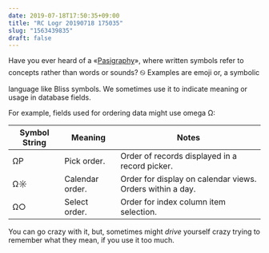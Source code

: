 ```yaml
---
date: 2019-07-18T17:50:35+09:00
title: "RC Logr 20190718 175035"
slug: "1563439835"
draft: false
---
```


Have you ever heard of a «[Pasigraphy](https://en.wikipedia.org/wiki/Pasigraphy)», where written symbols refer to concepts rather than words or sounds? ࿊ Examples are emoji or, a symbolic language like Bliss symbols. We sometimes use it to indicate meaning or usage in database fields. 

For example, fields used for ordering data might use omega Ω:

| Symbol String | Meaning | Notes |
| ------------- | ------- | ----- |
| ΩP | Pick order. | Order of records displayed in a record picker. |
| Ω☼ | Calendar order. | Order for display on calendar views. Orders within a day. |
| Ω○ | Select order. | Order for index column item selection. |

You can go crazy with it, but, sometimes might _drive_ yourself crazy trying to remember what they mean, if you use it too much.
